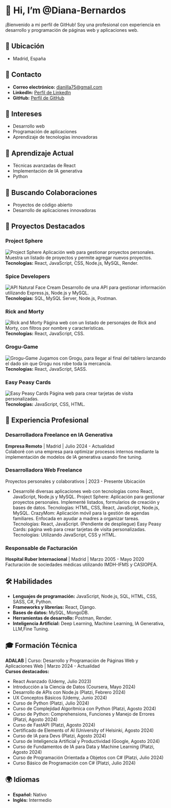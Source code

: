 # 👋 Hi, I’m @Diana-Bernardos

¡Bienvenido a mi perfil de GitHub! Soy una profesional con experiencia en desarrollo y programación de páginas web y aplicaciones web.

## 📍 Ubicación
- Madrid, España

## 📧 Contacto
- **Correo electrónico:** [dianilla75@gmail.com](mailto:dianilla75@gmail.com)
- **LinkedIn:** [Perfil de LinkedIn](https://www.linkedin.com/in/tu-perfil)
- **GitHub:** [Perfil de GitHub](https://github.com/Diana-Bernardos)

## 👀 Intereses
- Desarrollo web
- Programación de aplicaciones
- Aprendizaje de tecnologías innovadoras

## 🌱 Aprendizaje Actual
- Técnicas avanzadas de React
- Implementación de IA generativa
- Python

## 💞️ Buscando Colaboraciones
- Proyectos de código abierto
- Desarrollo de aplicaciones innovadoras

## 🚀 Proyectos Destacados
### Project Sphere
![Project Sphere](URL-de-la-imagen)
Aplicación web para gestionar proyectos personales. Muestra un listado de proyectos y permite agregar nuevos proyectos.  
**Tecnologías:** React, JavaScript, CSS, Node.js, MySQL, Render.

### Spice Developers
![API Natural Face Cream](URL-de-la-imagen)
Desarrollo de una API para gestionar información utilizando Express.js, Node.js y MySQL.  
**Tecnologías:** SQL, MySQL Server, Node.js, Postman.

### Rick and Morty
![Rick and Morty](URL-de-la-imagen)
Página web con un listado de personajes de Rick and Morty, con filtros por nombre y características.  
**Tecnologías:** React, JavaScript, CSS.

### Grogu-Game
![Grogu-Game](URL-de-la-imagen)
Jugamos con Grogu, para llegar al final del tablero lanzando el dado sin que Grogu nos robe toda la mercancía.  
**Tecnologías:** React, JavaScript, SASS.

### Easy Peasy Cards
![Easy Peasy Cards](URL-de-la-imagen)
Página web para crear tarjetas de visita personalizadas.  
**Tecnologías:** JavaScript, CSS, HTML.

## 💼 Experiencia Profesional
### Desarrolladora Freelance en IA Generativa
**Empresa Remoto** | Madrid | Julio 2024 - Actualidad  
Colaboré con una empresa para optimizar procesos internos mediante la implementación de modelos de IA generativa usando fine tuning.

### Desarrolladora Web Freelance 
Proyectos personales y colaborativos | 2023 - Presente Ubicación
* Desarrollé diversas aplicaciones web con tecnologías como React, JavaScript, Node.js y
MySQL.
Project Sphere: Aplicación para gestionar proyectos personales. Implementé listados,
formularios de creación y bases de datos.
Tecnologías: HTML, CSS, React, JavaScript, Node.js, MySQL.
CrazyMom: Aplicación móvil para la gestión de agendas familiares. Enfocada en ayudar a
madres a organizar tareas.
Tecnologías: React, JavaScript. (Pendiente de despliegue)
Easy Peasy Cards: página web para crear tarjetas de visita personalizadas. Tecnologías:
Utilizando JavaScript, CSS y HTML.

### Responsable de Facturación
**Hospital Ruber Internacional** | Madrid | Marzo 2005 - Mayo 2020  
Facturación de sociedades médicas utilizando IMDH-IFMS y CASIOPEA.

## 🛠️ Habilidades
- **Lenguajes de programación:** JavaScript, Node.js, SQL, HTML, CSS, SASS, C#, Python.
- **Frameworks y librerías:** React, Django.
- **Bases de datos:** MySQL, MongoDB.
- **Herramientas de desarrollo:** Postman, Render.
- **Inteligencia Artificial:** Deep Learning, Machine Learning, IA Generativa, LLM,Fine Tuning.

## 🎓 Formación Técnica
**ADALAB** | Curso: Desarrollo y Programación de Páginas Web y Aplicaciones Web | Marzo 2024 - Actualidad  
**Cursos destacados:**
- React Avanzado (Udemy, Julio 2023)
- Introducción a la Ciencia de Datos (Coursera, Mayo 2024)
- Desarrollo de APIs con Node.js (Platzi, Febrero 2024)
- UX Conceptos Básicos (Udemy, Junio 2024)
- Curso de Python (Platzi, Julio 2024)
- Curso de Complejidad Algorítmica con Python (Platzi, Agosto 2024)
- Curso de Python: Comprehensions, Funciones y Manejo de Errores (Platzi, Agosto 2024)
- Curso de FastAPI (Platzi, Agosto 2024)
- Certificado de Elements of AI (University of Helsinki, Agosto 2024)
- Curso de IA para Devs (Platzi, Agosto 2024)
- Curso de Inteligencia Artificial y Productividad (Google, Agosto 2024)
- Curso de Fundamentos de IA para Data y Machine Learning (Platzi, Agosto 2024)
- Curso de Programación Orientada a Objetos con C# (Platzi, Julio 2024)
- Curso Básico de Programación con C# (Platzi, Julio 2024)

## 🌍 Idiomas
- **Español:** Nativo
- **Inglés:** Intermedio



